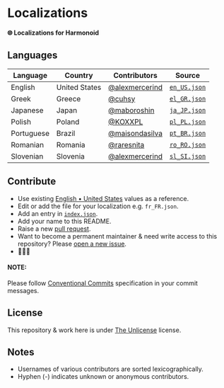 # Localizations

**🌐 Localizations for Harmonoid**

## Languages

| Language | Country | Contributors | Source |
| -------- | ------- | ------------ | ------ |
|English|United States| [@alexmercerind](https://github.com/alexmercerind) | [`en_US.json`](./localizations/en_US.json) |
|Greek|Greece| [@cuhsy](https://github.com/cuhsy) | [`el_GR.json`](./localizations/el_GR.json) |
|Japanese|Japan| [@maboroshin](https://github.com/maboroshin) | [`ja_JP.json`](./localizations/ja_JP.json) |
|Polish|Poland| [@KOXXPL](https://github.com/KOXXPL) | [`pl_PL.json`](./localizations/pl_PL.json) |
|Portuguese|Brazil| [@maisondasilva](https://github.com/maisondasilva) | [`pt_BR.json`](./localizations/pt_BR.json) 
|Romanian|Romania| [@raresnita](https://github.com/raresnita) | [`ro_RO.json`](./localizations/ro_RO.json) |
|Slovenian|Slovenia| [@alexmercerind](https://github.com/alexmercerind) | [`sl_SI.json`](./localizations/sl_SI.json) |

## Contribute

- Use existing [English • United States](./localizations/en_US.json) values as a reference.
- Edit or add the file for your localization e.g. `fr_FR.json`.
- Add an entry in [`index.json`](./index.json).
- Add your name to this README.
- Raise a new [pull request](https://github.com/harmonoid/localizations/pulls).
- Want to become a permanent maintainer & need write access to this repository? Please [open a new issue](https://github.com/harmonoid/localizations/issues/new).
- 🎉🎉🎉

#### NOTE:

Please follow [Conventional Commits](https://www.conventionalcommits.org/en/v1.0.0/#summary) specification in your commit messages.

## License

This repository & work here is under [The Unlicense](https://unlicense.org/) license.

## Notes

- Usernames of various contributors are sorted lexicographically.
- Hyphen (-) indicates unknown or anonymous contributors.
